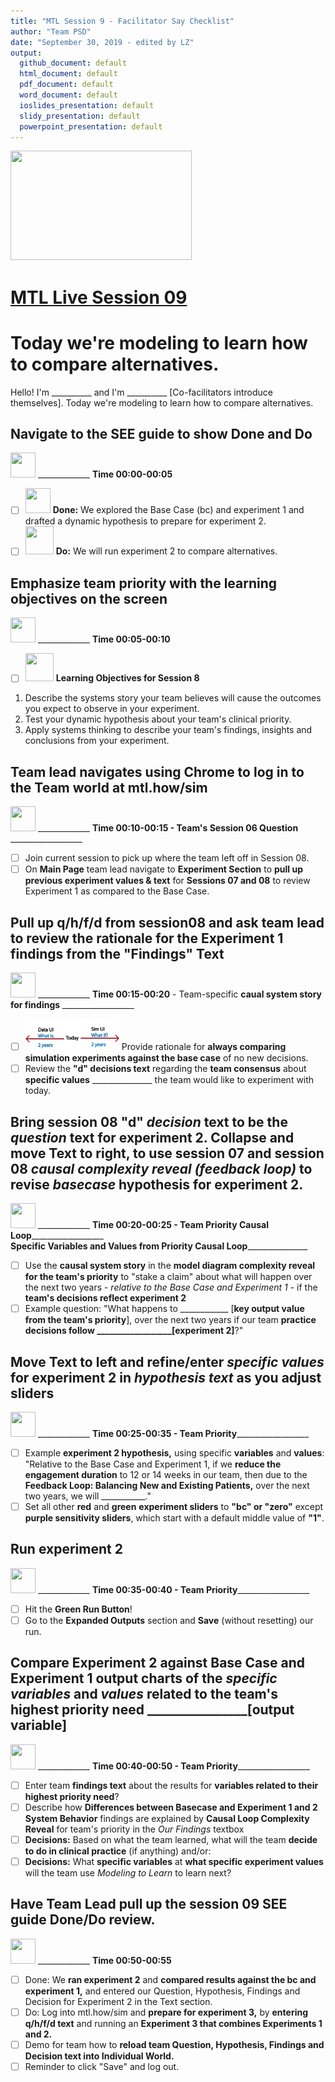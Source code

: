 ```yaml
---
title: "MTL Session 9 - Facilitator Say Checklist"
author: "Team PSD"
date: "September 30, 2019 - edited by LZ"
output: 
  github_document: default
  html_document: default
  pdf_document: default
  word_document: default
  ioslides_presentation: default
  slidy_presentation: default
  powerpoint_presentation: default
---
```


<img src = "https://github.com/anthony/teampsd/blob/master/resources/logos/mtl_live_sq_sm.png"
     height = "175" width = "290">  

# [MTL Live Session 09](https://github.com/anthony/teampsd/blob/master/mtl_facilitate_workgroup/mtl_live_guide/mtl_live_session06_see.Rmd "MTL Live Session 06")

# Today we're modeling to learn how to compare alternatives.  
Hello! I'm __________ and I'm __________ [Co-facilitators introduce themselves]. Today we're modeling to learn how to compare alternatives.  

## Navigate to the SEE guide to show Done and Do
<img src = "https://github.com/anthony/teampsd/blob/master/resources/icons/timestamp.png" height = "40" width = "40" style ="display: inline-block"/> _____________ **Time 00:00-00:05** 
- [ ] <img src = "https://github.com/anthony/teampsd/blob/master/resources/icons/done.png" height = "40" width = "40">  **Done:** We explored the Base Case (bc) and experiment 1 and drafted a dynamic hypothesis to prepare for experiment 2.
- [ ] <img src = "https://github.com/anthony/teampsd/blob/master/resources/icons/do.png" height = "45" width = "45"> **Do:** We will run experiment 2 to compare alternatives.

## Emphasize team priority with the learning objectives on the screen
<img src = "https://github.com/anthony/teampsd/blob/master/resources/icons/timestamp.png" height = "40" width = "40" style ="display: inline-block"/> _____________ **Time 00:05-00:10** 
- [ ] <img src = "https://github.com/anthony/teampsd/blob/master/resources/icons/learning_objectives.png" height = "45" width = "45"> **Learning Objectives for Session 8**
1. Describe the systems story your team believes will cause the outcomes you expect to observe in your experiment.
2. Test your dynamic hypothesis about your team's clinical priority.
3. Apply systems thinking to describe your team's findings, insights and conclusions from your experiment.

## Team lead navigates using Chrome to log in to the Team world at **mtl.how/sim**
<img src = "https://github.com/anthony/teampsd/blob/master/resources/icons/timestamp.png" height = "40" width = "40" style ="display: inline-block"/> _____________ **Time 00:10-00:15 - Team's Session 06 Question** __________________
- [ ] Join current session to pick up where the team left off in Session 08.
- [ ] On **Main Page** team lead navigate to **Experiment Section** to **pull up previous experiment values & text** for **Sessions 07 and 08** to review Experiment 1 as compared to the Base Case.

## Pull up **q/h/f/d** from session08 and ask **team lead** to review the rationale for the **Experiment 1** findings from the "Findings" Text
<img src = "https://github.com/anthony/teampsd/blob/master/resources/icons/timestamp.png" height = "40" width = "40" style ="display: inline-block"/> _____________ **Time 00:15-00:20** - Team-specific **caual system story for findings** __________________
- [ ] <img src = "https://raw.githubusercontent.com/lzim/teampsd/master/resources/illustrations/data_ui_sim_ui.png" height = "50" width = "150"> Provide rationale for **always comparing simulation experiments against the base case** of no new decisions.
- [ ] Review the **"d" decisions text** regarding the **team consensus** about **specific values** _______________ the team would like to experiment with today.    

## Bring session 08 "d" _decision_ text to be the _question_ text for experiment 2. Collapse and move Text to right, to use session 07 and session 08 _causal complexity reveal (feedback loop)_ to revise _basecase_ hypothesis for experiment 2.
<img src = "https://github.com/anthony/teampsd/blob/master/resources/icons/timestamp.png" height = "40" width = "40" style ="display: inline-block"/> _____________ **Time 00:20-00:25 - Team Priority Causal Loop**__________________   
**Specific Variables and Values from Priority Causal Loop**_______________
- [ ] Use the **causal system story** in the **model diagram complexity reveal for the team's priority** to "stake a claim" about what will happen over the next two years - _relative to the Base Case and Experiment 1_ - if the **team's decisions reflect experiment 2** 
- [ ] Example question: "What happens to ____________ [**key output value from the team's priority**], over the next two years if our team **practice decisions follow __________________[experiment 2]**?"

## Move Text to left and refine/enter _specific values_ for experiment 2 in *hypothesis text* as you adjust sliders
<img src = "https://github.com/anthony/teampsd/blob/master/resources/icons/timestamp.png" height = "40" width = "40" style ="display: inline-block"/> _____________ **Time 00:25-00:35  - Team Priority**__________________
- [ ] Example **experiment 2 hypothesis,** using specific **variables** and **values**: "Relative to the Base Case and Experiment 1, if we **reduce the engagement duration** to 12 or 14 weeks in our team, then due to the **Feedback Loop: Balancing New and Existing Patients,** over the next two years, we will ___________." 
- [ ] Set all other **red** and **green** **experiment sliders** to **"bc" or "zero"** except **purple sensitivity sliders**, which start with a default middle value of **"1"**.

## Run experiment 2
<img src = "https://github.com/anthony/teampsd/blob/master/resources/icons/timestamp.png" height = "40" width = "40" style ="display: inline-block"/> _____________ **Time 00:35-00:40  - Team Priority**__________________
- [ ] Hit the **Green Run Button**!
- [ ] Go to the **Expanded Outputs** section and **Save** (without resetting) our run. 

## Compare **Experiment 2** against **Base Case** and **Experiment 1** output charts of the _specific variables_ and _values_ related to the team's highest priority need ________________[output variable]
<img src = "https://github.com/anthony/teampsd/blob/master/resources/icons/timestamp.png" height = "40" width = "40" style ="display: inline-block"/> _____________ **Time 00:40-00:50 - Team Priority**__________________
- [ ] Enter team **findings text** about the results for **variables related to their highest priority need**? 
- [ ] Describe how **Differences between Basecase and Experiment 1 and 2 System Behavior** findings are explained by **Causal Loop Complexity Reveal** for team's priority in the *Our Findings* textbox
- [ ] **Decisions:** Based on what the team learned, what will the team **decide to do in clinical practice** (if anything) and/or:
- [ ] **Decisions:** What **specific variables** at **what specific experiment values**  will the team use _Modeling to Learn_ to learn next?

## Have Team Lead pull up the session 09 SEE guide Done/Do review.
<img src = "https://github.com/anthony/teampsd/blob/master/resources/icons/timestamp.png" height = "40" width = "40" style ="display: inline-block"/> _____________ **Time 00:50-00:55**  
- [ ] Done: We **ran experiment 2** and **compared results against the bc and experiment 1,** and entered our Question, Hypothesis, Findings and Decision for Experiment 2 in the Text section.
- [ ] Do: Log into mtl.how/sim and **prepare for experiment 3,** by **entering q/h/f/d text** and running an **Experiment 3 that combines Experiments 1 and 2.**
- [ ] Demo for team how to **reload team Question, Hypothesis, Findings and Decision text into Individual World.** 
- [ ] Reminder to click "Save" and log out. 
